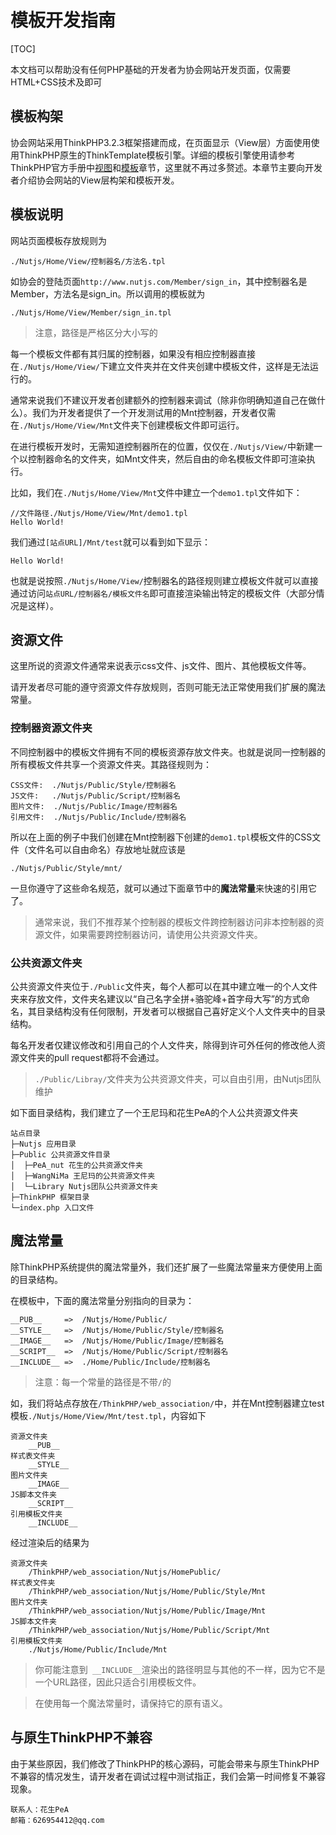 # 模板开发指南

[TOC]

本文档可以帮助没有任何PHP基础的开发者为协会网站开发页面，仅需要HTML+CSS技术及即可

## 模板构架

协会网站采用ThinkPHP3.2.3框架搭建而成，在页面显示（View层）方面使用使用ThinkPHP原生的ThinkTemplate模板引擎。详细的模板引擎使用请参考ThinkPHP官方手册中[视图](http://www.kancloud.cn/manual/thinkphp/1785)和[模板](http://www.kancloud.cn/manual/thinkphp/1793)章节，这里就不再过多赘述。本章节主要向开发者介绍协会网站的View层构架和模板开发。

## 模板说明

网站页面模板存放规则为

	./Nutjs/Home/View/控制器名/方法名.tpl

如协会的登陆页面`http://www.nutjs.com/Member/sign_in`，其中控制器名是Member，方法名是sign_in。所以调用的模板就为

	./Nutjs/Home/View/Member/sign_in.tpl

>注意，路径是严格区分大小写的

每一个模板文件都有其归属的控制器，如果没有相应控制器直接在`./Nutjs/Home/View/`下建立文件夹并在文件夹创建中模板文件，这样是无法运行的。

通常来说我们不建议开发者创建额外的控制器来调试（除非你明确知道自己在做什么）。我们为开发者提供了一个开发测试用的Mnt控制器，开发者仅需在`./Nutjs/Home/View/Mnt`文件夹下创建模板文件即可运行。

在进行模板开发时，无需知道控制器所在的位置，仅仅在`./Nutjs/View/`中新建一个以控制器命名的文件夹，如Mnt文件夹，然后自由的命名模板文件即可渲染执行。

比如，我们在`./Nutjs/Home/View/Mnt`文件中建立一个`demo1.tpl`文件如下：

    //文件路径./Nutjs/Home/View/Mnt/demo1.tpl
    Hello World!

我们通过`[站点URL]/Mnt/test`就可以看到如下显示：

	Hello World!

也就是说按照`./Nutjs/Home/View/`控制器名的路径规则建立模板文件就可以直接通过访问`站点URL/控制器名/模板文件名`即可直接渲染输出特定的模板文件（大部分情况是这样）。

## 资源文件

这里所说的资源文件通常来说表示css文件、js文件、图片、其他模板文件等。

请开发者尽可能的遵守资源文件存放规则，否则可能无法正常使用我们扩展的魔法常量。

### 控制器资源文件夹

不同控制器中的模板文件拥有不同的模板资源存放文件夹。也就是说同一控制器的所有模板文件共享一个资源文件夹。其路径规则为：

    CSS文件:  ./Nutjs/Public/Style/控制器名
    JS文件:   ./Nutjs/Public/Script/控制器名
    图片文件:  ./Nutjs/Public/Image/控制器名
    引用文件:  ./Nutjs/Public/Include/控制器名

所以在上面的例子中我们创建在Mnt控制器下创建的`demo1.tpl`模板文件的CSS文件（文件名可以自由命名）存放地址就应该是

	./Nutjs/Public/Style/mnt/

一旦你遵守了这些命名规范，就可以通过下面章节中的**魔法常量**来快速的引用它了。

> 通常来说，我们不推荐某个控制器的模板文件跨控制器访问非本控制器的资源文件，如果需要跨控制器访问，请使用公共资源文件夹。

### 公共资源文件夹

公共资源文件夹位于`./Public`文件夹，每个人都可以在其中建立唯一的个人文件夹来存放文件，文件夹名建议以“自己名字全拼+骆驼峰+首字母大写”的方式命名，其目录结构没有任何限制，开发者可以根据自己喜好定义个人文件夹中的目录结构。

每名开发者仅建议修改和引用自己的个人文件夹，除得到许可外任何的修改他人资源文件夹的pull request都将不会通过。

> `./Public/Libray/`文件夹为公共资源文件夹，可以自由引用，由Nutjs团队维护

如下面目录结构，我们建立了一个王尼玛和花生PeA的个人公共资源文件夹

    站点目录
    ├─Nutjs 应用目录
    ├─Public 公共资源文件目录
    │  ├─PeA_nut 花生的公共资源文件夹
    │  ├─WangNiMa 王尼玛的公共资源文件夹
    │  └─Library Nutjs团队公共资源文件夹
    ├─ThinkPHP 框架目录
    └─index.php 入口文件

## 魔法常量

除ThinkPHP系统提供的魔法常量外，我们还扩展了一些魔法常量来方便使用上面的目录结构。

在模板中，下面的魔法常量分别指向的目录为：

    __PUB__     =>  /Nutjs/Home/Public/
    __STYLE__   =>  /Nutjs/Home/Public/Style/控制器名
    __IMAGE__   =>  /Nutjs/Home/Public/Image/控制器名
    __SCRIPT__  =>  /Nutjs/Home/Public/Script/控制器名
    __INCLUDE__ =>  ./Home/Public/Include/控制器名

> 注意：每一个常量的路径是不带`/`的

如，我们将站点存放在`/ThinkPHP/web_association/`中，并在Mnt控制器建立test模板`./Nutjs/Home/View/Mnt/test.tpl`，内容如下

	资源文件夹
    	__PUB__
    样式表文件夹
    	__STYLE__
    图片文件夹
    	__IMAGE__
    JS脚本文件夹
    	__SCRIPT__
    引用模板文件夹
    	__INCLUDE__

经过渲染后的结果为

    资源文件夹
    	/ThinkPHP/web_association/Nutjs/HomePublic/
    样式表文件夹
    	/ThinkPHP/web_association/Nutjs/Home/Public/Style/Mnt
    图片文件夹
    	/ThinkPHP/web_association/Nutjs/Home/Public/Image/Mnt
    JS脚本文件夹
    	/ThinkPHP/web_association/Nutjs/Home/Public/Script/Mnt
    引用模板文件夹
    	./Nutjs/Home/Public/Include/Mnt

> 你可能注意到` __INCLUDE__`渲染出的路径明显与其他的不一样，因为它不是一个URL路径，因此只适合引用模板文件。

> 在使用每一个魔法常量时，请保持它的原有语义。

## 与原生ThinkPHP不兼容

由于某些原因，我们修改了ThinkPHP的核心源码，可能会带来与原生ThinkPHP不兼容的情况发生，请开发者在调试过程中测试指正，我们会第一时间修复不兼容现象。

    联系人：花生PeA
    邮箱：626954412@qq.com

